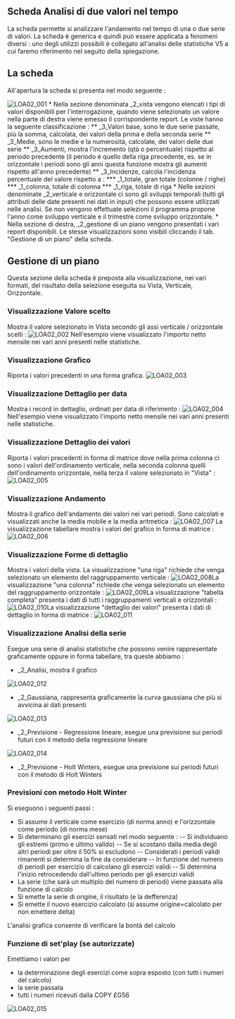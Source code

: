 ## Scheda Analisi di due valori nel tempo
La scheda permette si analizzare l'andamento nel tempo di una o due serie di valori. La scheda è generica e quindi può essere applicata a fenomeni diversi :  uno degli utilizzi possibili è collegato all'analisi delle statistiche V5 a cui faremo riferimento nel seguito della spiegazione.

## La scheda
All'apertura la scheda si presenta nel modo seguente : 


![LOA02_001](http://localhost:3000/immagini/MBDOC_OGG-V2LOCOSA02/LOA02_001.png)
 \* Nella sezione denominata _2_vista vengono elencati i tipi di valori disponibili per l'interrogazione, quando viene selezionato un valore nella parte di destra viene emesso il corrispondente report. Le viste hanno la seguente classificazione : 
 \*\* _3_Valori base, sono le due serie passate, più la somma, calcolata, dei valori della prima e della seconda serie
 \*\* _3_Medie, sono le medie e la numerosità, calcolate, dei valori delle due serie
 \*\* _3_Aumenti, mostra l'incremento (qtà o percentuale) rispetto al periodo precedente (il periodo è quello della riga precedente, es. se in orizzontale i periodi sono gli anni questa funzione mostra gli aumenti rispetto all'anno precedente)
 \*\* _3_Incidenze, calcola l'incidenza percentuale del valore rispetto a : 
 \*\*\* _1_totale, gran totale (colonne / righe)
 \*\*\* _1_colonna, totale di colonna
 \*\*\* _1_riga, totale di riga
 \* Nelle sezioni denominate _2_verticale e orizzontale ci sono gli sviluppi temporali (tutti gli attributi delle date presenti nei dati in input) che possono essere utilizzati nelle analisi. Se non vengono effettuate selezioni il programma propone l'anno come sviluppo verticale e il trimestre come sviluppo orizzontale.
 \* Nella sezione di destra, _2_gestione di un piano vengono presentati i vari report disponibili. Le stesse visualizzazioni sono visibili cliccando il tab. "Gestione di un piano" della scheda.

## Gestione di un piano
Questa sezione della scheda è preposta alla visualizzazione, nei vari formati, del risultato della selezione eseguita su Vista, Verticale, Orizzontale.

### Visualizzazione Valore scelto
Mostra il valore selezionato in Vista secondo gli assi verticale / orizzontale scelti : 
![LOA02_002](http://localhost:3000/immagini/MBDOC_OGG-V2LOCOSA02/LOA02_002.png)
Nell'esempio viene visualizzato l'importo netto mensile nei vari anni presenti nelle statistiche.

### Visualizzazione Grafico
Riporta i valori precedenti in una forma grafica.
![LOA02_003](http://localhost:3000/immagini/MBDOC_OGG-V2LOCOSA02/LOA02_003.png)
### Visualizzazione Dettaglio per data
Mostra i record in dettaglio, ordinati per data di riferimento : 
![LOA02_004](http://localhost:3000/immagini/MBDOC_OGG-V2LOCOSA02/LOA02_004.png)
Nell'esempio viene visualizzato l'importo netto mensile nei vari anni presenti nelle statistiche.

### Visualizzazione Dettaglio dei valori
Riporta i valori precedenti in forma di matrice dove nella prima colonna ci sono i valori dell'ordinamento verticale, nella seconda colonna quelli dell'ordinamento orizzontale, nella terza il valore selezionato in "Vista" : 
![LOA02_005](http://localhost:3000/immagini/MBDOC_OGG-V2LOCOSA02/LOA02_005.png)
### Visualizzazione Andamento
Mostra il grafico dell'andamento dei valori nei vari periodi. Sono calcolati e visualizzati anche la media mobile e la media aritmetica : 
![LOA02_007](http://localhost:3000/immagini/MBDOC_OGG-V2LOCOSA02/LOA02_007.png)
La visualizzazione tabellare mostra i valori del grafico in forma di matrice : 
![LOA02_006](http://localhost:3000/immagini/MBDOC_OGG-V2LOCOSA02/LOA02_006.png)
### Visualizzazione Forme di dettaglio
Mostra i valori della vista.
La visualizzazione "una riga" richiede che venga selezionato un elemento del raggruppamento verticale : 
![LOA02_008](http://localhost:3000/immagini/MBDOC_OGG-V2LOCOSA02/LOA02_008.png)La visualizzazione "una colonna" richiede che venga selezionato un elemento del raggruppamento orizzontale : 
![LOA02_009](http://localhost:3000/immagini/MBDOC_OGG-V2LOCOSA02/LOA02_009.png)La visualizzazione "tabella completa" presenta i dati di tutti i raggruppamenti verticali e orizzontali : 
![LOA02_010](http://localhost:3000/immagini/MBDOC_OGG-V2LOCOSA02/LOA02_010.png)La visualizzazione "dettaglio dei valori" presenta i dati di dettaglio in  forma di matrice : 
![LOA02_011](http://localhost:3000/immagini/MBDOC_OGG-V2LOCOSA02/LOA02_011.png)
### Visualizzazione Analisi della serie
Esegue una serie di analisi statistiche che possono venire rappresentate graficamente oppure in forma tabellare, tra queste abbiamo : 


- _2_Analisi, mostra il grafico

![LOA02_012](http://localhost:3000/immagini/MBDOC_OGG-V2LOCOSA02/LOA02_012.png)

- _2_Gaussiana, rappresenta graficamente la curva gaussiana che più si avvicina ai dati presenti

![LOA02_013](http://localhost:3000/immagini/MBDOC_OGG-V2LOCOSA02/LOA02_013.png)

- _2_Previsione - Regressione lineare, esegue una previsione sui periodi futuri con il metodo della regressione lineare

![LOA02_014](http://localhost:3000/immagini/MBDOC_OGG-V2LOCOSA02/LOA02_014.png)

- _2_Previsione - Holt Winters, esegue una previsione sui periodi futuri con il metodo di Holt Winters

### Previsioni con metodo Holt Winter
Si eseguono i seguenti passi : 

- Si assume il verticale come esercizio (di norma anno) e l'orizzontale come periodo (di norma mese)
- Si determinano gli esercizi sensati nel modo seguente : 
-- Si individuano gli estremi (primo e ultimo valido)
-- Se si scostano dalla media degli altri periodi per oltre il 50% si escludono
-- Considerati i periodi validi rimanenti si determina la fine da considerare
-- In funzione del numero di periodi per esercizio di calcolano gli esercizi validi
-- Si determina l'inizio retrocedendo dall'ultimo periodo per gli esercizi validi
- La serie (che sarà un multiplo del numero di periodi) viene passata alla funzione di calcolo
- Si emette la serie di origine, il risultato (e la defferenza)
- Si emette il nuovo esercizio calcolato (si assume origine=calcolato per non emettere delta)


L'analisi grafica consente di verificare la bontà del calcolo

### Funzione di set'play (se autorizzate)
Emettiamo i valori per

- la determinazione degli esercizi come sopra esposto (con tutti i numeri del calcolo)
- la serie passata
- tutti i numeri ricevuti dalla COPY £G56

![LOA02_015](http://localhost:3000/immagini/MBDOC_OGG-V2LOCOSA02/LOA02_015.png)